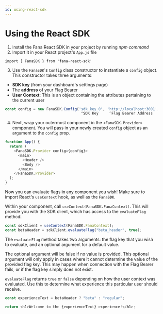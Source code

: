 ```yaml
---
id: using-react-sdk
---
```


# Using the React SDK

1. Install the Fana React SDK in your project by running _npm command_
2. Import it in your React project's `App.js` file

`import { FanaSDK } from 'fana-react-sdk'`

3. Use the `FanaSDK`'s `Config` class constructor to instantiate a `config` object. This constructor takes three arguments:

- **SDK key** (from your dashboard's settings page)
- The **address** of your Flag Bearer
- **User Context**: This is an object containing the attributes pertaining to the current user

```javascript
const config = new FanaSDK.Config('sdk_key_0', 'http://localhost:3001', { userId: 'jjuy', beta: true })
                                   ^SDK Key     ^Flag Bearer Address      ^User Context Object
```

4. Next, wrap your outermost component in the `<FanaSDK.Provider>` component. You will pass in your newly created `config` object as an argument to the `config` prop.

```javascript
function App() {
  return (
    <FanaSDK.Provider config={config}>
      <main>
        <Header />
        <Body />
      </main>
    </FanaSDK.Provider>
  );
}
```

Now you can evaluate flags in any component you wish! Make sure to import React's `useContext` hook, as well as the `FanaSDK`.

Within your component, call `useContext(FanaSDK.FanaContext)`. This will provide you with the SDK client, which has access to the `evaluateFlag` method.

```javascript
const sdkClient = useContext(FanaSDK.FanaContext);
const betaHeader = sdkClient.evaluateFlag("beta_header", true);
```

The `evaluateFlag` method takes two arguments: the flag key that you wish to evaluate, and an optional argument for a default value.

The optional argument will be false if no value is provided. This optional argument will only apply in cases where it cannot determine the value of the provided flag key. This may happen when connection with the Flag Bearer fails, or if the flag key simply does not exist.

`evaluateFlag` returns `true` or `false` depending on how the user context was evaluated. Use this to determine what experience this particular user should receive.

```javascript
const experienceText = betaHeader ? "beta" : "regular";

return <h1>Welcome to the {experienceText} experience!</h1>;
```
